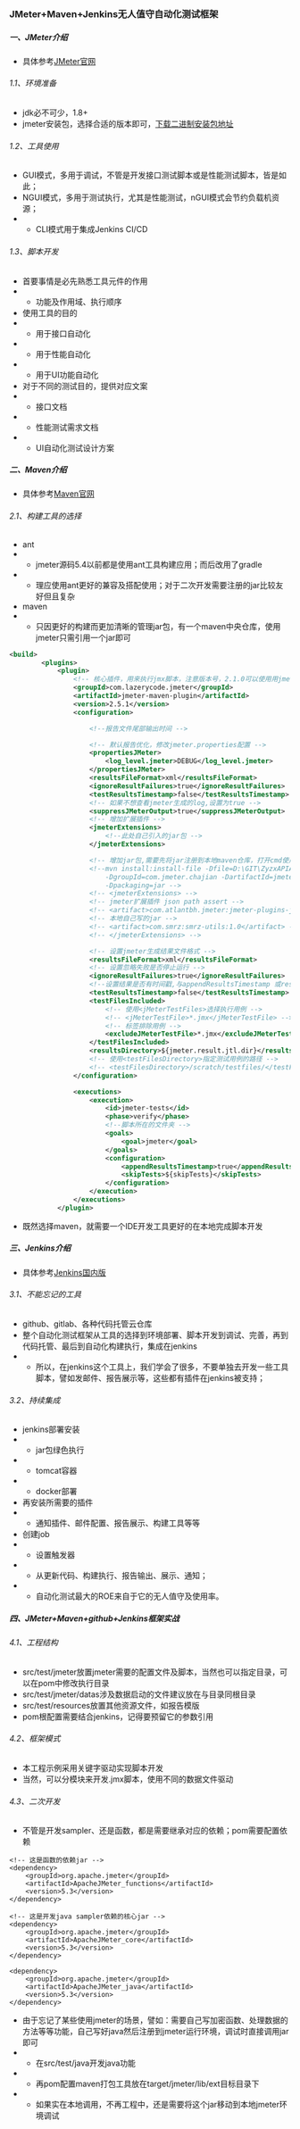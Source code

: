 ### JMeter+Maven+Jenkins无人值守自动化测试框架

##### 一、JMeter介绍
- 具体参考[JMeter官网](https://jmeter.apache.org/)
###### 1.1、环境准备
- jdk必不可少，1.8+
- jmeter安装包，选择合适的版本即可，[下载二进制安装包地址](https://archive.apache.org/dist/jmeter/binaries/)
###### 1.2、工具使用
- GUI模式，多用于调试，不管是开发接口测试脚本或是性能测试脚本，皆是如此；
- NGUI模式，多用于测试执行，尤其是性能测试，nGUI模式会节约负载机资源；
- - CLI模式用于集成Jenkins CI/CD
###### 1.3、脚本开发
- 首要事情是必先熟悉工具元件的作用
- - 功能及作用域、执行顺序
- 使用工具的目的
- - 用于接口自动化
- - 用于性能自动化
- - 用于UI功能自动化
- 对于不同的测试目的，提供对应文案
- - 接口文档
- - 性能测试需求文档
- - UI自动化测试设计方案
##### 二、Maven介绍
- 具体参考[Maven官网](http://maven.apache.org/index.html)
###### 2.1、构建工具的选择
- ant
- - jmeter源码5.4以前都是使用ant工具构建应用；而后改用了gradle
- - 理应使用ant更好的兼容及搭配使用；对于二次开发需要注册的jar比较友好但且复杂
- maven
- - 只因更好的构建而更加清晰的管理jar包，有一个maven中央仓库，使用jmeter只需引用一个jar即可
```xml
<build>
		<plugins>
			<plugin>
				<!-- 核心插件，用来执行jmx脚本，注意版本号，2.1.0可以使用用jmeter3.1生成的脚本。最新的2.2.0使用jmeter3.2生成的脚本 -->
				<groupId>com.lazerycode.jmeter</groupId>
				<artifactId>jmeter-maven-plugin</artifactId>
				<version>2.5.1</version>
				<configuration>

					<!--报告文件尾部输出时间 -->

					<!-- 默认报告优化，修改jmeter.properties配置 -->
					<propertiesJMeter>
						<log_level.jmeter>DEBUG</log_level.jmeter>
					</propertiesJMeter>
					<resultsFileFormat>xml</resultsFileFormat>
					<ignoreResultFailures>true</ignoreResultFailures>
					<testResultsTimestamp>false</testResultsTimestamp>
					<!-- 如果不想查看jmeter生成的log,设置为true -->
					<suppressJMeterOutput>true</suppressJMeterOutput>
					<!-- 增加扩展插件 -->
					<jmeterExtensions>
						<!--此处自己引入的jar包 -->
					</jmeterExtensions>

					<!-- 增加jar包,需要先将jar注册到本地maven仓库，打开cmd使用如下命令 -->
					<!--mvn install:install-file -Dfile=D:\GIT\ZyzxAPIAutoTest\TXPTAPIAutoTest\plugns\jmeter-plugins-json.jar 
						-DgroupId=com.jmeter.chajian -DartifactId=jmeter-plugins-json -Dversion=2.6 
						-Dpackaging=jar -->
					<!-- <jmeterExtensions> -->
					<!-- jmeter扩展插件 json path assert -->
					<!-- <artifact>com.atlantbh.jmeter:jmeter-plugins-json:2.7</artifact> -->
					<!-- 本地自己写的jar -->
					<!-- <artifact>com.smrz:smrz-utils:1.0</artifact> -->
					<!-- </jmeterExtensions> -->

					<!-- 设置jmeter生成结果文件格式 -->
					<resultsFileFormat>xml</resultsFileFormat>
					<!-- 设置忽略失败是否停止运行 -->
					<ignoreResultFailures>true</ignoreResultFailures>
					<!--设置结果是否有时间戳,与appendResultsTimestamp 或resultsFileNameDateFormat 搭配使用 -->
					<testResultsTimestamp>false</testResultsTimestamp>
					<testFilesIncluded>
						<!-- 使用<jMeterTestFiles>选择执行用例 -->
						<!-- <jMeterTestFile>*.jmx</jMeterTestFile> -->
						<!-- 标签排除用例 -->
						<excludeJMeterTestFile>*.jmx</excludeJMeterTestFile>
					</testFilesIncluded>
					<resultsDirectory>${jmeter.result.jtl.dir}</resultsDirectory>
					<!-- 使用<testFilesDirectory>指定测试用例的路径 -->
					<!-- <testFilesDirectory>/scratch/testfiles/</testFilesDirectory> -->
				</configuration>

				<executions>
					<execution>
						<id>jmeter-tests</id>
						<phase>verify</phase>
						<!--脚本所在的文件夹 -->
						<goals>
							<goal>jmeter</goal>
						</goals>
						<configuration>
							<appendResultsTimestamp>true</appendResultsTimestamp>
							<skipTests>${skipTests}</skipTests>
						</configuration>
					</execution>
				</executions>
			</plugin>

```
- 既然选择maven，就需要一个IDE开发工具更好的在本地完成脚本开发
##### 三、Jenkins介绍
- 具体参考[Jenkins国内版](https://www.w3cschool.cn/jenkins/)
###### 3.1、不能忘记的工具
- github、gitlab、各种代码托管云仓库
- 整个自动化测试框架从工具的选择到环境部署、脚本开发到调试、完善，再到代码托管、最后到自动化构建执行，集成在jenkins
- - 所以，在jenkins这个工具上，我们学会了很多，不要单独去开发一些工具脚本，譬如发邮件、报告展示等，这些都有插件在jenkins被支持；
###### 3.2、持续集成
- jenkins部署安装
- - jar包绿色执行
- - tomcat容器
- - docker部署
- 再安装所需要的插件
- - 通知插件、邮件配置、报告展示、构建工具等等
- 创建job
- - 设置触发器
- - 从更新代码、构建执行、报告输出、展示、通知；
- - 自动化测试最大的ROE来自于它的无人值守及使用率。

##### 四、JMeter+Maven+github+Jenkins框架实战
###### 4.1、工程结构
- src/test/jmeter放置jmeter需要的配置文件及脚本，当然也可以指定目录，可以在pom中修改执行目录
- src/test/jmeter/datas涉及数据启动的文件建议放在与目录同根目录
- src/test/resources放置其他资源文件，如报告模版
- pom根配置需要结合jenkins，记得要预留它的参数引用
###### 4.2、框架模式
- 本工程示例采用关键字驱动实现脚本开发
- 当然，可以分模块来开发.jmx脚本，使用不同的数据文件驱动
###### 4.3、二次开发
- 不管是开发sampler、还是函数，都是需要继承对应的依赖；pom需要配置依赖
```
<!-- 这是函数的依赖jar -->
<dependency>
    <groupId>org.apache.jmeter</groupId>
    <artifactId>ApacheJMeter_functions</artifactId>
    <version>5.3</version>
</dependency>

<!-- 这是开发java sampler依赖的核心jar -->
<dependency>
    <groupId>org.apache.jmeter</groupId>
    <artifactId>ApacheJMeter_core</artifactId>
    <version>5.3</version>
</dependency>

<dependency>
    <groupId>org.apache.jmeter</groupId>
    <artifactId>ApacheJMeter_java</artifactId>
    <version>5.3</version>
</dependency>
```
- 由于忘记了某些使用jmeter的场景，譬如：需要自己写加密函数、处理数据的方法等等功能，自己写好java然后注册到jmeter运行环境，调试时直接调用jar即可
- - 在src/test/java开发java功能
- - 再pom配置maven打包工具放在target/jmeter/lib/ext目标目录下
- - 如果实在本地调用，不再工程中，还是需要将这个jar移动到本地jmeter环境调试